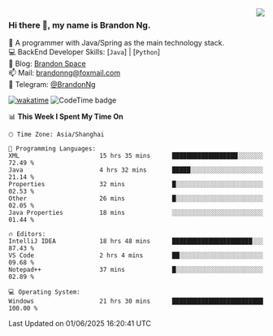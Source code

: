 <img  align="right" src="https://github-readme-stats-brandon0824.vercel.app/api/top-langs/?username=brandon0824&layout=compact">

### Hi there 👋, my name is Brandon Ng.

🌱 A programmer with Java/Spring as the main technology stack.  
💻 BackEnd Developer Skills: [`Java`] | [`Python`]  
📝 Blog: [Brandon Space](https://blog.brandonng.cc)  
📫 Mail: brandonng@foxmail.com  
📰 Telegram: [@BrandonNg](https://t.me/BrandonNg24)  

[![wakatime](https://wakatime.com/badge/user/940cafbf-f9d5-4b24-9a07-19bb072f52bb.svg)](https://wakatime.com/@940cafbf-f9d5-4b24-9a07-19bb072f52bb)
![CodeTime badge](https://img.shields.io/endpoint?style=flat-square&url=https%3A%2F%2Fapi.codetime.dev%2Fshield%3Fid%3D128%26project%3D%26in%3D604800000)

<!--START_SECTION:waka-->
📊 **This Week I Spent My Time On** 

```text
🕑︎ Time Zone: Asia/Shanghai

💬 Programming Languages: 
XML                      15 hrs 35 mins      ██████████████████░░░░░░░   72.49 % 
Java                     4 hrs 32 mins       █████░░░░░░░░░░░░░░░░░░░░   21.14 % 
Properties               32 mins             █░░░░░░░░░░░░░░░░░░░░░░░░   02.53 % 
Other                    26 mins             █░░░░░░░░░░░░░░░░░░░░░░░░   02.05 % 
Java Properties          18 mins             ░░░░░░░░░░░░░░░░░░░░░░░░░   01.44 % 

🔥 Editors: 
IntelliJ IDEA            18 hrs 48 mins      ██████████████████████░░░   87.43 % 
VS Code                  2 hrs 4 mins        ██░░░░░░░░░░░░░░░░░░░░░░░   09.68 % 
Notepad++                37 mins             █░░░░░░░░░░░░░░░░░░░░░░░░   02.89 % 

💻 Operating System: 
Windows                  21 hrs 30 mins      █████████████████████████   100.00 % 
```


 Last Updated on 01/06/2025 16:20:41 UTC
<!--END_SECTION:waka-->
